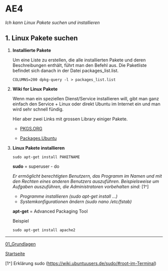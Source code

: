 # AE4
*Ich kann Linux Pakete suchen und installieren*

## 1. Linux Pakete suchen

1. **Installierte Pakete**

    Um eine Liste zu erstellen, die alle installierten Pakete und deren Beschreibungen enthält, führt man den Befehl aus. Die Paketliste befindet sich danach in der Datei packages_list.list.

    `COLUMNS=200 dpkg-query -l > packages_list.list`

2. **Wiki for Linux Pakete**

    Wenn man ein speziellen Dienst/Service installieren will, gibt man ganz einfach den Service + Linux oder direkt Ubuntu im Internet ein und man wird sehr schnell fündig.

    Hier aber zwei Links mit grossen Library einiger Pakete.

   - [PKGS.ORG](https://pkgs.org/)

   - [Packages.Ubuntu](https://packages.ubuntu.com/)

3. **Linux Pakete installieren**
   
    `sudo apt-get install PAKETNAME`

    **sudo**    = superuser - do

    *Er ermöglicht berechtigten Benutzern, das Programm im Namen und mit den Rechten eines anderen Benutzers auszuführen. Beispielsweise um Aufgaben auszuführen, die Administratoren vorbehalten sind:* [1^]
    - *Programme installieren (sudo apt-get install ...)* 
    - *Systemkonfigurationen ändern (sudo nano /etc/fstab)*

    **apt-get** = Advanced Packaging Tool


    Beispiel

    `sudo apt-get install apache2`
___

[01_Grundlagen](../01_Grundlage)

[Startseite](https://github.com/ask-yo-girl-about-me/Project-Future)

[1^] Erklärung sudo (https://wiki.ubuntuusers.de/sudo/#root-im-Terminal)